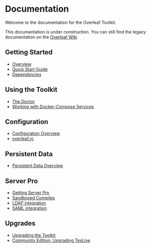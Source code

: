 # Documentation 

Welcome to the documentation for the Overleaf Toolkit.

This documentation is under construction. You can still find the legacy
documentation on the [Overleaf Wiki](https://github.com/overleaf/overleaf/wiki)


## Getting Started

- [Overview](./overview.md)
- [Quick Start Guide](./quick-start-guide.md)
- [Dependencies](./dependencies.md)


## Using the Toolkit

- [The Doctor](./the-doctor.md)
- [Working with Docker-Compose Services](./docker-compose.md)


## Configuration

- [Configuration Overview](./configuration.md)
- [overleaf.rc](./overleaf-rc.md)


## Persistent Data

- [Persistent Data Overview](./persistent-data.md)


## Server Pro

- [Getting Server Pro](./getting-server-pro.md)
- [Sandboxed Compiles](./sandboxed-compiles.md)
- [LDAP integration](./ldap.md)
- [SAML integration](./saml.md)


## Upgrades

- [Upgrading the Toolkit](./upgrading.md)
- [Community Edition: Upgrading TexLive](./ce-upgrading-texlive.md)
